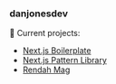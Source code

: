 ### danjonesdev

🔭 Current projects:

- [Next.js Boilerplate](https://github.com/danjonesdev/next-boilerplate)
- [Next.js Pattern Library](https://github.com/danjonesdev/next-pattern-library)
- [Rendah Mag](https://github.com/danjonesdev/rendah-mag)

